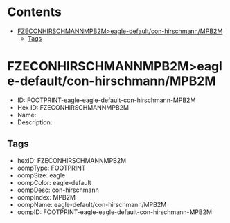 



Contents
========

* [FZECONHIRSCHMANNMPB2M>eagle-default/con-hirschmann/MPB2M](#fzeconhirschmannmpb2meagle-defaultcon-hirschmannmpb2m)
	* [Tags](#tags)

# FZECONHIRSCHMANNMPB2M>eagle-default/con-hirschmann/MPB2M

- ID: FOOTPRINT-eagle-eagle-default-con-hirschmann-MPB2M
- Hex ID: FZECONHIRSCHMANNMPB2M
- Name: 
- Description: 

## Tags

- hexID: FZECONHIRSCHMANNMPB2M
- oompType: FOOTPRINT
- oompSize: eagle
- oompColor: eagle-default
- oompDesc: con-hirschmann
- oompIndex: MPB2M
- oompName: eagle-default/con-hirschmann/MPB2M
- oompID: FOOTPRINT-eagle-eagle-default-con-hirschmann-MPB2M
